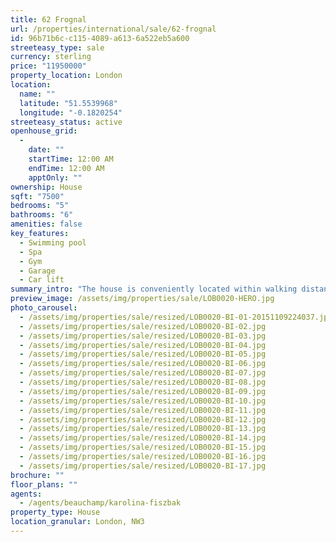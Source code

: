 ```yaml
---
title: 62 Frognal
url: /properties/international/sale/62-frognal
id: 96b71b6c-c115-4089-a613-6a522eb5a600
streeteasy_type: sale
currency: sterling
price: "11950000"
property_location: London
location:
  name: ""
  latitude: "51.5539968"
  longitude: "-0.1820254"
streeteasy_status: active
openhouse_grid:
  - 
    date: ""
    startTime: 12:00 AM
    endTime: 12:00 AM
    apptOnly: ""
ownership: House
sqft: "7500"
bedrooms: "5"
bathrooms: "6"
amenities: false
key_features:
  - Swimming pool
  - Spa
  - Gym
  - Garage
  - Car lift
summary_intro: "The house is conveniently located within walking distance of Hampstead Village shopping and the local transport links including Hampstead underground station. Frognal House combines vast entertaining spaces - including the drawing, dining, family, media and two sitting rooms, right through to the swimming pool, spa and gym. There are seven generously sized bedrooms and plenty of space to host family and guests. Access to the house is via a gated carriage driveway and there is additional a 'car lift' to the front drive."
preview_image: /assets/img/properties/sale/LOB0020-HERO.jpg
photo_carousel:
  - /assets/img/properties/sale/resized/LOB0020-BI-01-20151109224037.jpg
  - /assets/img/properties/sale/resized/LOB0020-BI-02.jpg
  - /assets/img/properties/sale/resized/LOB0020-BI-03.jpg
  - /assets/img/properties/sale/resized/LOB0020-BI-04.jpg
  - /assets/img/properties/sale/resized/LOB0020-BI-05.jpg
  - /assets/img/properties/sale/resized/LOB0020-BI-06.jpg
  - /assets/img/properties/sale/resized/LOB0020-BI-07.jpg
  - /assets/img/properties/sale/resized/LOB0020-BI-08.jpg
  - /assets/img/properties/sale/resized/LOB0020-BI-09.jpg
  - /assets/img/properties/sale/resized/LOB0020-BI-10.jpg
  - /assets/img/properties/sale/resized/LOB0020-BI-11.jpg
  - /assets/img/properties/sale/resized/LOB0020-BI-12.jpg
  - /assets/img/properties/sale/resized/LOB0020-BI-13.jpg
  - /assets/img/properties/sale/resized/LOB0020-BI-14.jpg
  - /assets/img/properties/sale/resized/LOB0020-BI-15.jpg
  - /assets/img/properties/sale/resized/LOB0020-BI-16.jpg
  - /assets/img/properties/sale/resized/LOB0020-BI-17.jpg
brochure: ""
floor_plans: ""
agents:
  - /agents/beauchamp/karolina-fiszbak
property_type: House
location_granular: London, NW3
---
```

